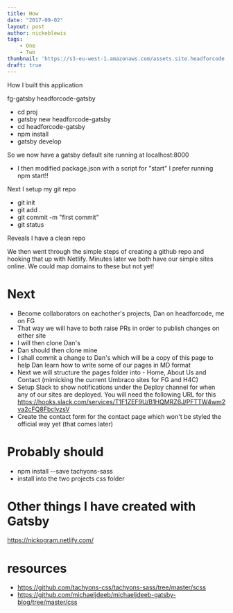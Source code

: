 ```yaml
---
title: How
date: "2017-09-02"
layout: post
author: nickeblewis
tags:
    - One
    - Two
thumbnail: 'https://s3-eu-west-1.amazonaws.com/assets.site.headforcode.com/icons/js.png'
draft: true
---
```


How I built this application

fg-gatsby
headforcode-gatsby

- cd proj
- gatsby new headforcode-gatsby
- cd headforcode-gatsby
- npm install
- gatsby develop

So we now have a gatsby default site running at localhost:8000

- I then modified package.json with a script for "start" I prefer running npm start!!

Next I setup my git repo

- git init
- git add .
- git commit -m "first commit"
- git status

Reveals I have a clean repo

We then went through the simple steps of creating a github repo and hooking that up with Netlify. Minutes later we both have our simple sites online. We could map domains to these but not yet! 

# Next

- Become collaborators on eachother's projects, Dan on headforcode, me on FG
- That way we will have to both raise PRs in order to publish changes on either site
- I will then clone Dan's
- Dan should then clone mine
- I shall commit a change to Dan's which will be a copy of this page to help Dan learn how to write some of our pages in MD format
- Next we will structure the pages folder into - Home, About Us and Contact (mimicking the current Umbraco sites for FG and H4C)
- Setup Slack to show notifications under the Deploy channel for when any of our sites are deployed. You will need the following URL for this https://hooks.slack.com/services/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
- Create the contact form for the contact page which won't be styled the official way yet (that comes later)

# Probably should 

- npm install --save tachyons-sass
- install into the two projects css folder

# Other things I have created with Gatsby

https://nickogram.netlify.com/

# resources

- https://github.com/tachyons-css/tachyons-sass/tree/master/scss
- https://github.com/michaeljdeeb/michaeljdeeb-gatsby-blog/tree/master/css